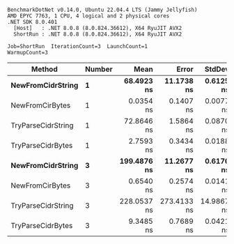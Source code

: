 ```

BenchmarkDotNet v0.14.0, Ubuntu 22.04.4 LTS (Jammy Jellyfish)
AMD EPYC 7763, 1 CPU, 4 logical and 2 physical cores
.NET SDK 8.0.401
  [Host]   : .NET 8.0.8 (8.0.824.36612), X64 RyuJIT AVX2
  ShortRun : .NET 8.0.8 (8.0.824.36612), X64 RyuJIT AVX2

Job=ShortRun  IterationCount=3  LaunchCount=1  
WarmupCount=3  

```
| Method             | Number | Mean        | Error       | StdDev     | Min         | Max         | Allocated |
|------------------- |------- |------------:|------------:|-----------:|------------:|------------:|----------:|
| **NewFromCidrString**  | **1**      |  **68.4923 ns** |  **11.1738 ns** |  **0.6125 ns** |  **67.8062 ns** |  **68.9838 ns** |         **-** |
| NewFromCirBytes    | 1      |   0.0354 ns |   0.1407 ns |  0.0077 ns |   0.0308 ns |   0.0443 ns |         - |
| TryParseCidrString | 1      |  72.8646 ns |   1.5864 ns |  0.0870 ns |  72.7654 ns |  72.9275 ns |         - |
| TryParseCidrBytes  | 1      |   2.7593 ns |   0.3434 ns |  0.0188 ns |   2.7423 ns |   2.7795 ns |         - |
| **NewFromCidrString**  | **3**      | **199.4876 ns** |  **11.2677 ns** |  **0.6176 ns** | **199.0105 ns** | **200.1852 ns** |         **-** |
| NewFromCirBytes    | 3      |   0.6540 ns |   0.2574 ns |  0.0141 ns |   0.6380 ns |   0.6647 ns |         - |
| TryParseCidrString | 3      | 228.0537 ns | 273.4133 ns | 14.9867 ns | 210.9176 ns | 238.7115 ns |         - |
| TryParseCidrBytes  | 3      |   9.3485 ns |   0.7689 ns |  0.0421 ns |   9.3020 ns |   9.3842 ns |         - |
